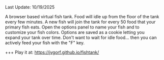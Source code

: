 Last Update: 10/19/2025

A browser based virtual fish tank. Food will idle up from the floor of the tank every few minutes. A new fish will join the tank for every 50 food that your primary fish eats. Open the options panel to name your fish and to customize your fish colors. Options are saved as a cookie letting you expand your tank over time. Don't want to wait for idle food... then you can actively feed your fish with the "F" key.

+++ Play it at: https://jvgorf.github.io/fishtank/
